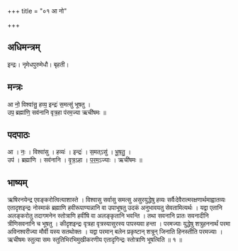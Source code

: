 +++
title = "०१ आ नो"

+++
## अधिमन्त्रम्
इन्द्रः। नृमेधपुरुमेधौ। बृहती।

## मन्त्रः
आ नो॒ विश्वा॑सु॒ हव्य॒ इन्द्रः॑ स॒मत्सु॑ भूषतु ।  
उप॒ ब्रह्मा॑णि॒ सव॑नानि वृत्र॒हा प॑रम॒ज्या ऋची॑षमः ॥

## पदपाठः
आ । नः॒ । विश्वा॑सु । हव्यः॑ । इन्द्रः॑ । स॒मत्ऽसु॑ । भू॒ष॒तु॒ ।  
उप॑ । ब्रह्मा॑णि । सव॑नानि । वृ॒त्र॒ऽहा । प॒र॒म॒ऽज्याः । ऋची॑षमः ॥

## भाष्यम्
ऋषिरनयेन्द्र एवङ्करोत्वित्याशास्ते । विश्वासु सर्वासु समत्सु असुरयुद्धेषु हव्यः सर्वैःदेवैरात्मरक्षणार्थमाह्वातव्यः एतादृशइन्द्रः नोस्माकं ब्रह्माणि हवीरूपाण्यन्नानि वा उपाभूषतु उदकं अनुभावयतु सेवतामित्यर्थः । यद्वा एतानि अलङ्करोतु तदागमनेन स्तोत्राणि हवींषि वा अलङ्कृतानि भवन्ति । तथा सवनानि प्रातः सवनादीनि त्रीणिसवनानि च भूषतु । कीदृशइन्द्रः वृत्रहा वृत्रस्यासुरस्य पापस्यवा हन्ता । परमज्याः युद्धेषु शत्रुहननार्थं परमा अविनश्वरीज्या मौर्वी यस्य सतथोक्तः । यद्वा परमान् बलेन प्रकृष्टान् शत्रून् जिनाति हिनस्तीति परमज्याः । ऋचीषमः स्तुत्या समः स्तुतिभिरभिमुखीकरणीय एतादृगिन्द्रः स्तोत्राणि भूषत्विति ॥ १ ॥
